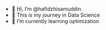 - 👋 Hi, I’m @hafidzhisamuddin
- 👀 This is my journey in Data Science
- 🌱 I’m currently learning optimization

<!---
hafidzhisamuddin/hafidzhisamuddin is a ✨ special ✨ repository because its `README.md` (this file) appears on your GitHub profile.
You can click the Preview link to take a look at your changes.
--->
